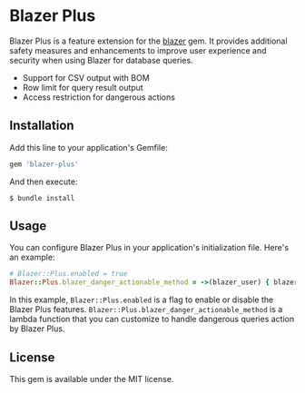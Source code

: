 # Blazer Plus

Blazer Plus is a feature extension for the [blazer](https://github.com/ankane/blazer) gem.
It provides additional safety measures and enhancements to improve user experience and security when using Blazer for database queries.

- Support for CSV output with BOM
- Row limit for query result output
- Access restriction for dangerous actions

## Installation

Add this line to your application's Gemfile:

```ruby
gem 'blazer-plus'
```

And then execute:

```
$ bundle install
```

## Usage

You can configure Blazer Plus in your application's initialization file.
Here's an example:

```ruby:config/initializers/blazer.rb
# Blazer::Plus.enabled = true
Blazer::Plus.blazer_danger_actionable_method = ->(blazer_user) { blazer_user.blazer_admin? }
```

In this example, `Blazer::Plus.enabled` is a flag to enable or disable the Blazer Plus features.
`Blazer::Plus.blazer_danger_actionable_method` is a lambda function that you can customize to handle dangerous queries action by Blazer Plus.

## License
This gem is available under the MIT license.
